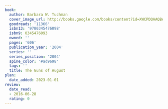 ```yaml
---
book:
  author: Barbara W. Tuchman
  cover_image_url: http://books.google.com/books/content?id=XWCPDQAAQBAJ&printsec=frontcover&img=1&zoom=1&edge=curl&source=gbs_api
  goodreads: '11366'
  isbn13: '9780345476098'
  isbn9: 0345476093
  owned: ''
  pages: '606'
  publication_year: '2004'
  series: ''
  series_position: '2004'
  spine_color: '#ad9698'
  tags: ''
  title: The Guns of August
plan:
  date_added: 2023-01-01
review:
  date_read:
  - 2016-06-28
  rating: 0
---
```

